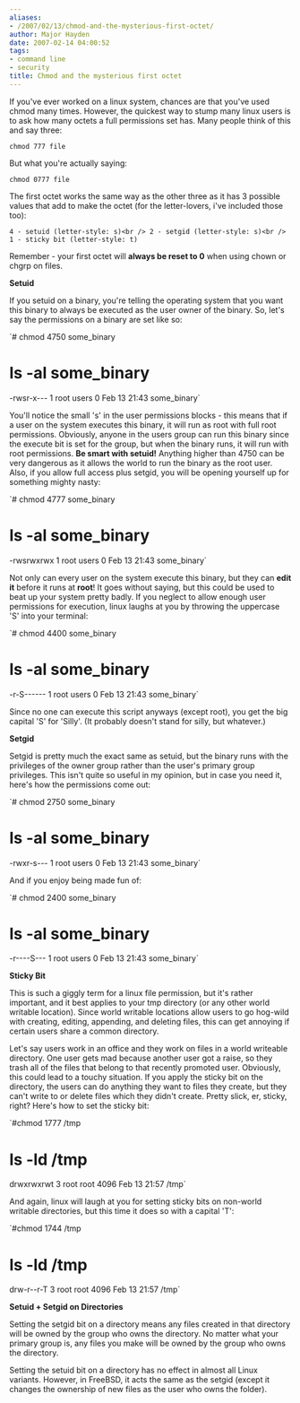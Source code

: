 ```yaml
---
aliases:
- /2007/02/13/chmod-and-the-mysterious-first-octet/
author: Major Hayden
date: 2007-02-14 04:00:52
tags:
- command line
- security
title: Chmod and the mysterious first octet
---
```


If you've ever worked on a linux system, chances are that you've used chmod many times. However, the quickest way to stump many linux users is to ask how many octets a full permissions set has. Many people think of this and say three:

`chmod 777 file`

But what you're actually saying:

`chmod 0777 file`

The first octet works the same way as the other three as it has 3 possible values that add to make the octet (for the letter-lovers, i've included those too):

`4 - setuid (letter-style: s)<br />
2 - setgid (letter-style: s)<br />
1 - sticky bit (letter-style: t)`

Remember - your first octet will **always be reset to 0** when using chown or chgrp on files.

**Setuid**

If you setuid on a binary, you're telling the operating system that you want this binary to always be executed as the user owner of the binary. So, let's say the permissions on a binary are set like so:

`# chmod 4750 some_binary<br />
# ls -al some_binary<br />
-rwsr-x--- 1 root users 0 Feb 13 21:43 some_binary`

You'll notice the small 's' in the user permissions blocks - this means that if a user on the system executes this binary, it will run as root with full root permissions. Obviously, anyone in the users group can run this binary since the execute bit is set for the group, but when the binary runs, it will run with root permissions. **Be smart with setuid!** Anything higher than 4750 can be very dangerous as it allows the world to run the binary as the root user. Also, if you allow full access plus setgid, you will be opening yourself up for something mighty nasty:

`# chmod 4777 some_binary<br />
# ls -al some_binary<br />
-rwsrwxrwx 1 root users 0 Feb 13 21:43 some_binary`

Not only can every user on the system execute this binary, but they can **edit it** before it runs at **root**! It goes without saying, but this could be used to beat up your system pretty badly. If you neglect to allow enough user permissions for execution, linux laughs at you by throwing the uppercase 'S' into your terminal:

`# chmod 4400 some_binary<br />
# ls -al some_binary<br />
-r-S------ 1 root users 0 Feb 13 21:43 some_binary`

Since no one can execute this script anyways (except root), you get the big capital 'S' for 'Silly'. (It probably doesn't stand for silly, but whatever.)

**Setgid**

Setgid is pretty much the exact same as setuid, but the binary runs with the privileges of the owner group rather than the user's primary group privileges. This isn't quite so useful in my opinion, but in case you need it, here's how the permissions come out:

`# chmod 2750 some_binary<br />
# ls -al some_binary<br />
-rwxr-s--- 1 root users 0 Feb 13 21:43 some_binary`

And if you enjoy being made fun of:

`# chmod 2400 some_binary<br />
# ls -al some_binary<br />
-r----S--- 1 root users 0 Feb 13 21:43 some_binary`

**Sticky Bit**

This is such a giggly term for a linux file permission, but it's rather important, and it best applies to your tmp directory (or any other world writable location). Since world writable locations allow users to go hog-wild with creating, editing, appending, and deleting files, this can get annoying if certain users share a common directory.

Let's say users work in an office and they work on files in a world writeable directory. One user gets mad because another user got a raise, so they trash all of the files that belong to that recently promoted user. Obviously, this could lead to a touchy situation. If you apply the sticky bit on the directory, the users can do anything they want to files they create, but they can't write to or delete files which they didn't create. Pretty slick, er, sticky, right? Here's how to set the sticky bit:

`#chmod 1777 /tmp<br />
# ls -ld /tmp<br />
drwxrwxrwt 3 root root 4096 Feb 13 21:57 /tmp`

And again, linux will laugh at you for setting sticky bits on non-world writable directories, but this time it does so with a capital 'T':

`#chmod 1744 /tmp<br />
# ls -ld /tmp<br />
drw-r--r-T 3 root root 4096 Feb 13 21:57 /tmp`

**Setuid + Setgid on Directories**

Setting the setgid bit on a directory means any files created in that directory will be owned by the group who owns the directory. No matter what your primary group is, any files you make will be owned by the group who owns the directory.

Setting the setuid bit on a directory has no effect in almost all Linux variants. However, in FreeBSD, it acts the same as the setgid (except it changes the ownership of new files as the user who owns the folder).